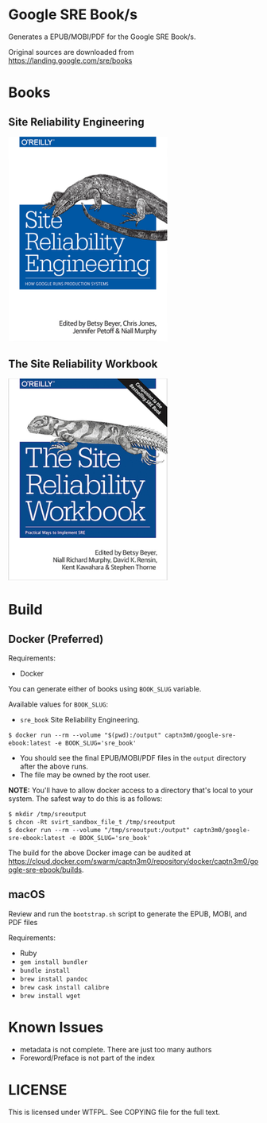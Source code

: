 # Google SRE Book/s

Generates a EPUB/MOBI/PDF for the Google SRE Book/s.

Original sources are downloaded from https://landing.google.com/sre/books

# Books

## Site Reliability Engineering
<img src="cover/sre-book.jpg" width="320" alt="site reliability engineering cover" >

## The Site Reliability Workbook
<img src="cover/workbook.jpg" width="320" alt="the site reliability workbook cover" >

# Build

## Docker (Preferred)

Requirements:

-   Docker

You can generate either of books using `BOOK_SLUG` variable.

Available values for `BOOK_SLUG`:
  - `sre_book` Site Reliability Engineering.

```
$ docker run --rm --volume "$(pwd):/output" captn3m0/google-sre-ebook:latest -e BOOK_SLUG='sre_book'
```

-   You should see the final EPUB/MOBI/PDF files in the `output` directory after the above runs.
-   The file may be owned by the root user.

**NOTE:** You'll have to allow docker access to a directory that's local to your system. The safest way to do this is as follows:

```
$ mkdir /tmp/sreoutput
$ chcon -Rt svirt_sandbox_file_t /tmp/sreoutput
$ docker run --rm --volume "/tmp/sreoutput:/output" captn3m0/google-sre-ebook:latest -e BOOK_SLUG='sre_book'
```

The build for the above Docker image can be audited at <https://cloud.docker.com/swarm/captn3m0/repository/docker/captn3m0/google-sre-ebook/builds>.

## macOS

Review and run the `bootstrap.sh` script to generate the EPUB, MOBI, and PDF files

Requirements:

-   Ruby
-   `gem install bundler`
-   `bundle install`
-   `brew install pandoc`
-   `brew cask install calibre`
-   `brew install wget`

# Known Issues

-   metadata is not complete. There are just too many authors
-   Foreword/Preface is not part of the index

# LICENSE

This is licensed under WTFPL. See COPYING file for the full text.
